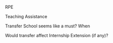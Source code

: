 
RPE

Teaching Assistance

Transfer School seems like a must? When

Would transfer affect Internship Extension (if any)?